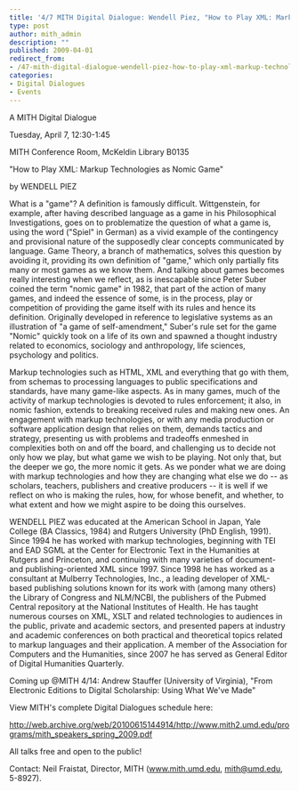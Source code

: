 ```yaml
---
title: '4/7 MITH Digital Dialogue: Wendell Piez, "How to Play XML: Markup Technologies as Nomic Game"'
type: post
author: mith_admin
description: ""
published: 2009-04-01
redirect_from: 
- /47-mith-digital-dialogue-wendell-piez-how-to-play-xml-markup-technologies-as-nomic-game/
categories:
- Digital Dialogues
- Events
---
```

A MITH Digital Dialogue

Tuesday, April 7, 12:30-1:45

MITH Conference Room, McKeldin Library B0135

"How to Play XML: Markup Technologies as Nomic Game"

by WENDELL PIEZ

What is a "game"? A definition is famously difficult. Wittgenstein, for example, after having described language as a game in his Philosophical Investigations, goes on to problematize the question of what a game is, using the word ("Spiel" in German) as a vivid example of the contingency and provisional nature of the supposedly clear concepts communicated by language. Game Theory, a branch of mathematics, solves this question by avoiding it, providing its own definition of "game," which only partially fits many or most games as we know them. And talking about games becomes really interesting when we reflect, as is inescapable since Peter Suber coined the term "nomic game" in 1982, that part of the action of many games, and indeed the essence of some, is in the process, play or competition of providing the game itself with its rules and hence its definition. Originally developed in reference to legislative systems as an illustration of "a game of self-amendment," Suber's rule set for the game "Nomic" quickly took on a life of its own and spawned a thought industry related to economics, sociology and anthropology, life sciences, psychology and politics.

Markup technologies such as HTML, XML and everything that go with them, from schemas to processing languages to public specifications and standards, have many game-like aspects. As in many games, much of the activity of markup technologies is devoted to rules enforcement; it also, in nomic fashion, extends to breaking received rules and making new ones. An engagement with markup technologies, or with any media production or software application design that relies on them, demands tactics and strategy, presenting us with problems and tradeoffs enmeshed in complexities both on and off the board, and challenging us to decide not only how we play, but what game we wish to be playing. Not only that, but the deeper we go, the more nomic it gets. As we ponder what we are doing with markup technologies and how they are changing what else we do -- as scholars, teachers, publishers and creative producers -- it is well if we reflect on who is making the rules, how, for whose benefit, and whether, to what extent and how we might aspire to be doing this ourselves.

WENDELL PIEZ was educated at the American School in Japan, Yale College (BA Classics, 1984) and Rutgers University (PhD English, 1991). Since 1994 he has worked with markup technologies, beginning with TEI and EAD SGML at the Center for Electronic Text in the Humanities at Rutgers and Princeton, and continuing with many varieties of document- and publishing-oriented XML since 1997. Since 1998 he has worked as a consultant at Mulberry Technologies, Inc., a leading developer of XML-based publishing solutions known for its work with (among many others) the Library of Congress and NLM/NCBI, the publishers of the Pubmed Central repository at the National Institutes of Health. He has taught numerous courses on XML, XSLT and related technologies to audiences in the public, private and academic sectors, and presented papers at industry and academic conferences on both practical and theoretical topics related to markup languages and their application. A member of the Association for Computers and the Humanities, since 2007 he has served as General Editor of Digital Humanities Quarterly.

Coming up @MITH 4/14: Andrew Stauffer (University of Virginia), "From Electronic Editions to Digital Scholarship: Using What We've Made"

View MITH's complete Digital Dialogues schedule here:

http://web.archive.org/web/20100615144914/http://www.mith2.umd.edu/programs/mith_speakers_spring_2009.pdf

All talks free and open to the public!

Contact: Neil Fraistat, Director, MITH (www.mith.umd.edu, mith@umd.edu, 5-8927).
